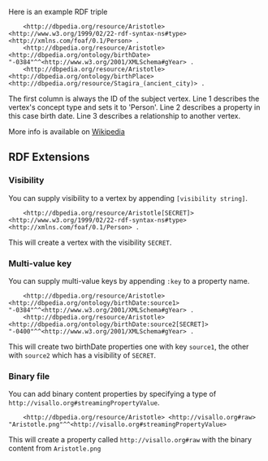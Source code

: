 Here is an example RDF triple

        <http://dbpedia.org/resource/Aristotle> <http://www.w3.org/1999/02/22-rdf-syntax-ns#type> <http://xmlns.com/foaf/0.1/Person> .
        <http://dbpedia.org/resource/Aristotle> <http://dbpedia.org/ontology/birthDate> "-0384"^^<http://www.w3.org/2001/XMLSchema#gYear> .
        <http://dbpedia.org/resource/Aristotle> <http://dbpedia.org/ontology/birthPlace> <http://dbpedia.org/resource/Stagira_(ancient_city)> .

The first column is always the ID of the subject vertex. Line 1 describes the vertex's concept type
and sets it to 'Person'. Line 2 describes a property in this case birth date. Line 3 describes a
relationship to another vertex.

More info is available on [Wikipedia](https://en.wikipedia.org/wiki/Resource_Description_Framework#Example_1:_RDF_Description_of_a_person_named_Eric_Miller.5B22.5D)

## RDF Extensions

### Visibility

You can supply visibility to a vertex by appending `[visibility string]`.

        <http://dbpedia.org/resource/Aristotle[SECRET]> <http://www.w3.org/1999/02/22-rdf-syntax-ns#type> <http://xmlns.com/foaf/0.1/Person> .

This will create a vertex with the visibility `SECRET`.

### Multi-value key

You can supply multi-value keys by appending `:key` to a property name.

        <http://dbpedia.org/resource/Aristotle> <http://dbpedia.org/ontology/birthDate:source1> "-0384"^^<http://www.w3.org/2001/XMLSchema#gYear> .
        <http://dbpedia.org/resource/Aristotle> <http://dbpedia.org/ontology/birthDate:source2[SECRET]> "-0400"^^<http://www.w3.org/2001/XMLSchema#gYear> .

This will create two birthDate properties one with key `source1`, the other with `source2` which has a visibility of `SECRET`.

### Binary file

You can add binary content properties by specifying a type of `http://visallo.org#streamingPropertyValue`.

        <http://dbpedia.org/resource/Aristotle> <http://visallo.org#raw> "Aristotle.png"^^<http://visallo.org#streamingPropertyValue>

This will create a property called `http://visallo.org#raw` with the binary content from `Aristotle.png`
